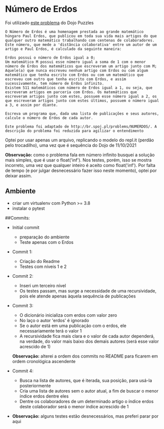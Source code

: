 # Número de Erdos
Foi utilizado [este problema](https://dojopuzzles.com/problems/numero-de-erdos/) do Dojo Puzzles

```
O Número de Erdos é uma homenagem prestada ao grande matemático húngaro Paul Erdos, que publicou em toda sua vida mais artigos do que qualquer outro matemático trabalhando com centenas de colaboradores. Este número, que mede a 'distância colaborativa' entre um autor de um artigo e Paul Erdos, é calculado da seguinte maneira:

Erdos possui o número de Erdos igual a 0;
Um matemático M possui esse número igual a soma de 1 com o menor número de Erdos dos matemáticos que escreveram um artigo junto com M;
Aquele(a) que nunca escreveu nenhum artigo com Erdos ou com algum matemático que tenha escrito com Erdos ou com um matemático que escreveu com outro que tenha escrito com Erdos, e assim sucessivamente, tem número de Erdos infinito.
Existem 511 matemáticos com número de Erdos igual a 1, ou seja, que escreveram artigos em parceria com Erdos. Os matemáticos que escreveram artigos junto com estes, possuem esse número igual a 2, os que escreveram artigos junto com estes últimos, possuem o número igual a 3, e assim por diante.

Escreva um programa que, dada uma lista de publicações e seus autores, calcule o número de Erdos de cada autor.

Este problema foi adaptado de http://br.spoj.pl/problems/NUMERDOS/. A descrição do problema foi reduzida para agilizar o entendimento
```
Optei por usar apenas um arquivo, replicando o modelo do repl.it (perdão pelo trocadilho), uma vez que é sequência do Dojo de 11/10/2021

**Observação:** como o problema fala em número infinito busquei a solução mais simples, que é usar o float('inf'). 
Nos testes, porém, isso se mostra incorreto, uma vez que qualquer inteiro é aceito como float('inf'). 
Por falta de tempo (e por julgar desnecessário fazer isso neste momento), optei por deixar assim.

## Ambiente
- criar um virtualenv com Python >= 3.8
- instalar o pytest

##Commits:
- Initial commit
  - preparação do ambiente
  - Teste apenas com o Erdos
- Commit 1:
  - Criação do Readme
  - Testes com níveis 1 e 2
- Commit 2:
  - Inseri um terceiro nível
  - Os testes passam, mas surge a necessidade de uma recursividade, pois ele atende apenas àquela sequência de publicações
- Commit 3:
  - O dicionário inicializa com erdos com valor zero
  - No laço o autor 'erdos' é ignorado
  - Se o autor está em uma publicação com o erdos, ele necessariamente terá o valor 1
  - A recursividade fica mais clara e o valor de cada autor dependerá, na verdade, do valor mais baixo dos demais autores (será esse valor acrescido de 1)
  
  **Observação:** alterei a ordem dos commits no README para ficarem em ordem cronológica ascendente
- Commit 4:
  - Busca na lista de autores, que é iterada, sua posição, para usá-la posteriormente
  - Cria uma lista de autores sem o autor atual, a fim de buscar o menor índice erdos dentre eles
  - Dentre os colaboradores de um determinado artigo o índice erdos deste colaborador será o menor índice acrescido de 1
- **Observação:** alguns testes estão desnecessários, mas preferi parar por aqui